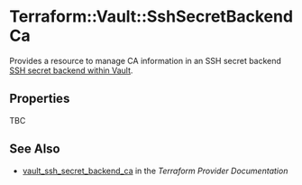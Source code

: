 # Terraform::Vault::SshSecretBackendCa

Provides a resource to manage CA information in an SSH secret backend
[SSH secret backend within Vault](https://www.vaultproject.io/docs/secrets/ssh/index.html).

## Properties

TBC

## See Also

* [vault_ssh_secret_backend_ca](https://www.terraform.io/docs/providers/vault/r/ssh_secret_backend_ca.html) in the _Terraform Provider Documentation_